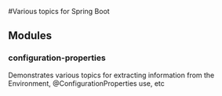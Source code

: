 #Various topics for Spring Boot
## Modules

### configuration-properties
 Demonstrates various topics for extracting information from the Environment, @ConfigurationProperties use, etc 
  